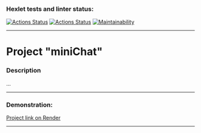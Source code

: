 ### Hexlet tests and linter status:
[![Actions Status](https://github.com/temikis/frontend-project-12/actions/workflows/hexlet-check.yml/badge.svg)](https://github.com/temikis/frontend-project-12/actions)
[![Actions Status](https://github.com/temikis/frontend-project-11/actions/workflows/linter-check.yml/badge.svg)](https://github.com/temikis/frontend-project-12/actions)
[![Maintainability](https://api.codeclimate.com/v1/badges/c5db28a753daf6c8c716/maintainability)](https://codeclimate.com/github/temikis/frontend-project-12/maintainability)

---
# Project "miniChat"
### Description
...

---
### Demonstration:
[Project link on Render](https://minichat-xwkx.onrender.com)

---
